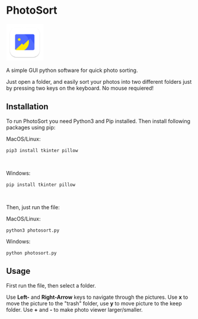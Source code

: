 # PhotoSort

<img src="./icon.png" width="100px">

A simple GUI python software for quick photo sorting.

Just open a folder, and easily sort your photos into two different folders just by pressing two keys on the keyboard. No mouse requiered!

## Installation

To run PhotoSort you need Python3 and Pip installed. Then install following packages using pip:

MacOS/Linux:
```
pip3 install tkinter pillow
````
<br>

Windows:
```
pip install tkinter pillow
````
<br>

Then, just run the file:


MacOS/Linux:
```
python3 photosort.py
````

Windows:
```
python photosort.py
````

## Usage

First run the file, then select a folder.

Use <b>Left-</b> and <b>Right-Arrow</b> keys to navigate through the pictures. Use <b>x</b> to move the picture to the "trash" folder, use <b>y</b> to move picture to the keep folder. Use <b>+</b> and <b>-</b> to make photo viewer larger/smaller.